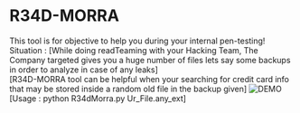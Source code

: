 # R34D-MORRA
This tool is for  objective to help you during your internal pen-testing!</br>
Situation : [While doing readTeaming with your Hacking Team, The Company targeted gives you a huge number of files lets say some backups in order to analyze  in case of any leaks]<br>
[R34D-MORRA tool can be helpful when your searching for credit card info that may be stored inside a random old file in the backup given]
![DEMO](https://i.imgur.com/SXSMgEG.png)</br>
[Usage : python R34dMorra.py Ur_File.any_ext]
